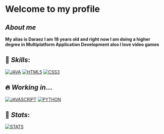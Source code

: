 # Welcome to my profile
## *About me*
**My alias is Daraez I am 18 years old and right now I am doing a higher degree in Multiplatform Application Development also I love video games**

## 🔰 *Skills*:
[![JAVA](https://img.shields.io/badge/Java-5564eb?style=for-the-badge&logo=java&logoColor=white&labelColor=101010)]()
[![HTML5](https://img.shields.io/badge/html5-%23E34F26.svg?style=for-the-badge&logo=html5&logoColor=white&labelColor=101010)]()
[![CSS3](https://img.shields.io/badge/css3-%231572B6.svg?style=for-the-badge&logo=css3&logoColor=white&labelColor=101010)]()
</br>

## 🔥 *Working in*...
[![JAVASCRIPT](https://img.shields.io/badge/javascript-%23323330.svg?style=for-the-badge&logo=javascript&logoColor=white&labelColor=101010)]()
[![PYTHON](https://img.shields.io/badge/python-00ba89?style=for-the-badge&logo=python&logoColor=white&labelColor=101010)]()
</br>

## 🎲 *Stats*:
[![STATS](https://github-readme-stats.vercel.app/api/top-langs/?username=daraezz&layout=compact)]()

